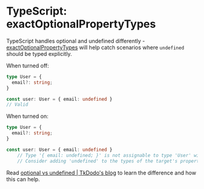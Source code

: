 # TypeScript: exactOptionalPropertyTypes

TypeScript handles optional and undefined differently - [exactOptionalPropertyTypes](https://www.typescriptlang.org/tsconfig#exactOptionalPropertyTypes) will help catch scenarios where `undefined` should be typed explicitly.

When turned off:

```ts
type User = {
  email?: string;
}

const user: User = { email: undefined }
// Valid
```

When turned on:

```ts
type User = {
  email?: string;
}

const user: User = { email: undefined }
    // Type '{ email: undefined; }' is not assignable to type 'User' with 'exactOptionalPropertyTypes: true'.
    // Consider adding 'undefined' to the types of the target's properties.
```

Read [optional vs undefined | TkDodo's blog](https://tkdodo.eu/blog/optional-vs-undefined) to learn the difference and how this can help.
